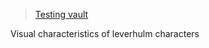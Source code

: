 > [Testing vault](obsidian://open?vault=pane%20relief%20testing&file=Untitled) 

Visual characteristics of leverhulm characters

